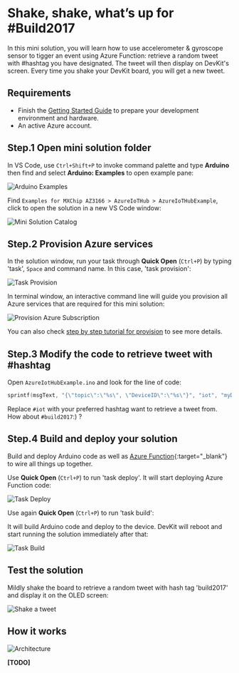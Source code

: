 # Shake, shake, what’s up for #Build2017

In this mini solution, you will learn how to use accelerometer & gyroscope sensor to tigger an event using Azure Function: retrieve a random tweet with #hashtag you have designated. The tweet will then display on DevKit's screen. Every time you shake your DevKit board, you will get a new tweet.

## Requirements

* Finish the [Getting Started Guide](/azure-iot-developer-kit/getting-started.html) to prepare your development environment and hardware.
* An active Azure account.

## Step.1 Open mini solution folder

In VS Code, use `Ctrl+Shift+P` to invoke command palette and type **Arduino** then find and select **Arduino: Examples** to open example pane:

![][mini-solution-arduino-examples]

Find `Examples for MXChip AZ3166 > AzureIoTHub > AzureIoTHubExample`, click to open the solution in a new VS Code window:

![][mini-solution-solution-catalog]

## Step.2 Provision Azure services

In the solution window, run your task through **Quick Open** (`Ctrl+P`) by typing 'task', `Space` and command name. In this case, 'task provision':

![][mini-solution-task-provision]

In terminal window, an interactive command line will guide you provision all Azure services that are required for this mini solution:

![][mini-solution-provision-sub]

You can also check [step by step tutorial for provision](/azure-iot-developer-kit/solutions/common/provision-step-by-step.html) to see more details.

## Step.3 Modify the code to retrieve tweet with #hashtag

Open `AzureIotHubExample.ino` and look for the line of code:

```cpp
sprintf(msgText, "{\"topic\":\"%s\", \"DeviceID\":\"%s\"}", "iot", "myDevice1");
```

Replace `#iot` with your preferred hashtag want to retrieve a tweet from. How about `#build2017`:) ?

## Step.4 Build and deploy your solution

Build and deploy Arduino code as well as [Azure Function](https://azure.microsoft.com/en-us/services/functions/){:target="_blank"} to wire all things up together.

Use **Quick Open** (`Ctrl+P`) to run 'task deploy'. It will start deploying Azure Function code:

![][mini-solution-deploy]

Use again **Quick Open** (`Ctrl+P`) to run 'task build':

It will build Arduino code and deploy to the device. DevKit will reboot and start running the solution immediately after that:

![][mini-solution-build]

## Test the solution

Mildly shake the board to retrieve a random tweet with hash tag 'build2017' and display it on the OLED screen:

![][mini-solution-shake-a-tweet]

## How it works

![][mini-solution-voice-to-tweet-diagram]

**[TODO]**

[mini-solution-arduino-examples]: ../images/mini-solution-arduino-examples.png "Arduino Examples"

[mini-solution-solution-catalog]: ../images/mini-solution-solution-catalog.png "Mini Solution Catalog"

[mini-solution-task-provision]: ../images/mini-solution-task-provision.png "Task Provision"

[mini-solution-provision-sub]: ../images/mini-solution-provision-sub.png "Provision Azure Subscription"

[mini-solution-deploy]: ../images/mini-solution-deploy.png "Task Deploy"

[mini-solution-build]: ../images/mini-solution-build.png "Task Build"

[mini-solution-voice-to-tweet-diagram]: ../images/mini-solution-voice-to-tweet-diagram.png "Architecture"

[mini-solution-shake-a-tweet]: ../images/mini-solution-shake-a-tweet.jpg "Shake a tweet"